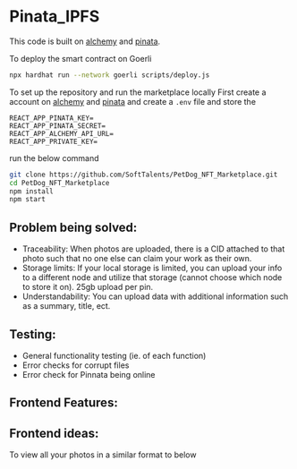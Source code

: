 # Pinata_IPFS

This code is built on [alchemy](https://alchemy.com) and [pinata](https://www.pinata.cloud).

To deploy the smart contract on Goerli
```bash
npx hardhat run --network goerli scripts/deploy.js
``` 

To set up the repository and run the marketplace locally
First create a account on [alchemy](https://alchemy.com) and [pinata](https://www.pinata.cloud) and create a `.env` file and store the 
```
REACT_APP_PINATA_KEY=
REACT_APP_PINATA_SECRET=
REACT_APP_ALCHEMY_API_URL=
REACT_APP_PRIVATE_KEY=
```
run the below command
```bash
git clone https://github.com/SoftTalents/PetDog_NFT_Marketplace.git
cd PetDog_NFT_Marketplace
npm install
npm start
```



## Problem being solved: 
- Traceability: When photos are uploaded, there is a CID attached to that photo such that no one else can claim your work as their own.
- Storage limits: If your local storage is limited, you can upload your info to a different node and utilize that storage (cannot choose which node to store it on). 25gb upload per pin. 
- Understandability: You can upload data with additional information such as a summary, title, ect. 

## Testing:
- General functionality testing (ie. of each function) 
- Error checks for corrupt files 
- Error check for Pinnata being online 

## Frontend Features:





## Frontend ideas: 
To view all your photos in a similar format to below
